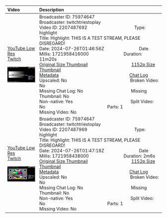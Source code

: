 |Video|Description|
|:---|:---|
|[YouTube Low Res](https://www.youtube.com/watch?v=XOcY2FwC-18)<br>[Twitch](https://www.twitch.tv/videos/2207487692)<br><br>[<img src="../../../../../75974647/videos/thumbnails_1152p/2024/7/1721958416000_2024_07_26T01_46_56Z_75974647_2207487692_videos_thumbnails_1152p_thumb2207487692-2048x1152.jpg" width="200">](https://www.youtube.com/watch?v=XOcY2FwC-18)|Broadcaster ID: 75974647          Broadcaster: twitchtriestoplay<br>Video ID: 2207487692             Type: highlight<br>Title: Highlight: THIS IS A TEST STREAM, PLEASE DISREGARD!<br>Date: 2024-07-26T01:46:56Z        Date Millis: 1721958416000        Duration: 11m20s<br>[Original Size Thumbnail](../../../../../75974647/videos/thumbnails_orig/2024/7/1721958416000_2024_07_26T01_46_56Z_75974647_2207487692_videos_thumbnails_orig_thumb2207487692-0x0.jpg)          [1152p Size Thumbnail](../../../../../75974647/videos/thumbnails_1152p/2024/7/1721958416000_2024_07_26T01_46_56Z_75974647_2207487692_videos_thumbnails_1152p_thumb2207487692-2048x1152.jpg)<br>[Metadata](../../../../../75974647/videos/metadata/2024/7/1721958416000_2024_07_26T01_46_56Z_75974647_2207487692_video_metadata.json)                 [Chat Log](../../../../../75974647/videos/chatlogs/2024/7/2024-07-26T01_46_56Z_75974647_2207487692_chat.json)<br>Upscaled: No                Broken Video: No<br>Missing Chat Log: No           Missing Thumbnail: No<br>Non-native: Yes              Split Video: No               Parts: 1<br>Missing Video: No
|[YouTube Low Res](https://www.youtube.com/watch?v=MIFXjfVv5OY)<br>[Twitch](https://www.twitch.tv/videos/2207487969)<br><br>[<img src="../../../../../75974647/videos/thumbnails_1152p/2024/7/1721958438000_2024_07_26T01_47_18Z_75974647_2207487969_videos_thumbnails_1152p_thumb2207487969-2048x1152.jpg" width="200">](https://www.youtube.com/watch?v=MIFXjfVv5OY)|Broadcaster ID: 75974647          Broadcaster: twitchtriestoplay<br>Video ID: 2207487969             Type: highlight<br>Title: Highlight: THIS IS A TEST STREAM, PLEASE DISREGARD!<br>Date: 2024-07-26T01:47:18Z        Date Millis: 1721958438000        Duration: 2m6s<br>[Original Size Thumbnail](../../../../../75974647/videos/thumbnails_orig/2024/7/1721958438000_2024_07_26T01_47_18Z_75974647_2207487969_videos_thumbnails_orig_thumb2207487969-0x0.jpg)          [1152p Size Thumbnail](../../../../../75974647/videos/thumbnails_1152p/2024/7/1721958438000_2024_07_26T01_47_18Z_75974647_2207487969_videos_thumbnails_1152p_thumb2207487969-2048x1152.jpg)<br>[Metadata](../../../../../75974647/videos/metadata/2024/7/1721958438000_2024_07_26T01_47_18Z_75974647_2207487969_video_metadata.json)                 [Chat Log](../../../../../75974647/videos/chatlogs/2024/7/2024-07-26T01_47_18Z_75974647_2207487969_chat.json)<br>Upscaled: No                Broken Video: No<br>Missing Chat Log: No           Missing Thumbnail: No<br>Non-native: Yes              Split Video: No               Parts: 1<br>Missing Video: No

